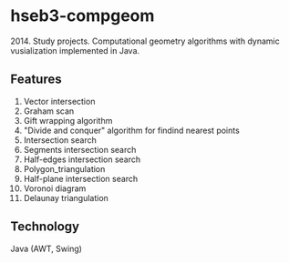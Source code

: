 # hseb3-compgeom
2014\. Study projects. Computational geometry algorithms with dynamic vusialization implemented in Java.
## Features
1. Vector intersection
2. Graham scan
3. Gift wrapping algorithm
4. "Divide and conquer" algorithm for findind nearest points
5. Intersection search
6. Segments intersection search
7. Half-edges intersection search
8. Polygon_triangulation 
11. Half-plane intersection search
12. Voronoi diagram
13. Delaunay triangulation
## Technology
Java (AWT, Swing)
